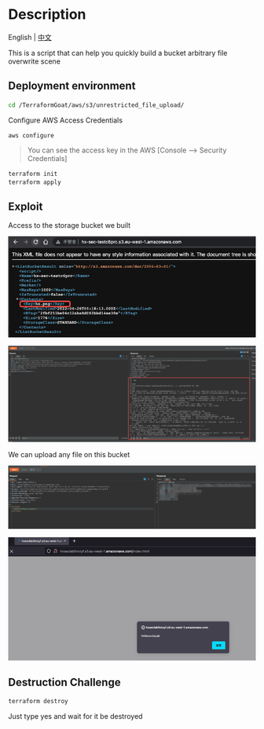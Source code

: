 # Description

English | [中文](./README_CN.md)

This is a script that can help you quickly build a bucket arbitrary file overwrite scene

## Deployment environment

```bash
cd /TerraformGoat/aws/s3/unrestricted_file_upload/
```

Configure AWS Access Credentials

```shell
aws configure
```

> You can see the access key in the AWS [Console --> Security Credentials]

```bash
terraform init
terraform apply
```

## Exploit

Access to the storage bucket we built

![image-20220426122407418](../../../images/image-20220426122407418.png)

![image-20220426122453542](../../../images/image-20220426122453542.png)

We can upload any file on this bucket

![image-20220426143627488](../../../images/image-20220426143627488.png)

![image-20220426143639149](../../../images/image-20220426143639149.png)

## Destruction Challenge

```bash
terraform destroy
```

Just type yes and wait for it be destroyed
